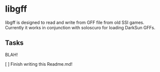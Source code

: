 # libgff

libgff is designed to read and write from GFF file from old SSI games. Currently it works in conjunction with soloscuro for loading DarkSun GFFs.

## Tasks

BLAH!

[ ] Finish writing this Readme.md!
